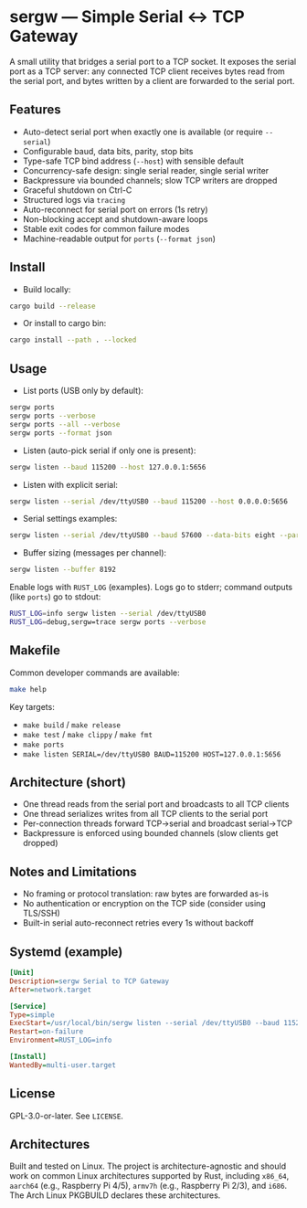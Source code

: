 # sergw — Simple Serial ↔ TCP Gateway

A small utility that bridges a serial port to a TCP socket. It exposes the serial port as a TCP server: any connected TCP client receives bytes read from the serial port, and bytes written by a client are forwarded to the serial port.

## Features

- Auto-detect serial port when exactly one is available (or require `--serial`)
- Configurable baud, data bits, parity, stop bits
- Type-safe TCP bind address (`--host`) with sensible default
- Concurrency-safe design: single serial reader, single serial writer
- Backpressure via bounded channels; slow TCP writers are dropped
- Graceful shutdown on Ctrl-C
- Structured logs via `tracing`
- Auto-reconnect for serial port on errors (1s retry)
- Non-blocking accept and shutdown-aware loops
- Stable exit codes for common failure modes
- Machine-readable output for `ports` (`--format json`)

## Install

- Build locally:

```bash
cargo build --release
```

- Or install to cargo bin:

```bash
cargo install --path . --locked
```

## Usage

- List ports (USB only by default):

```bash
sergw ports
sergw ports --verbose
sergw ports --all --verbose
sergw ports --format json
```

- Listen (auto-pick serial if only one is present):

```bash
sergw listen --baud 115200 --host 127.0.0.1:5656
```

- Listen with explicit serial:

```bash
sergw listen --serial /dev/ttyUSB0 --baud 115200 --host 0.0.0.0:5656
```

- Serial settings examples:

```bash
sergw listen --serial /dev/ttyUSB0 --baud 57600 --data-bits eight --parity none --stop-bits one
```

- Buffer sizing (messages per channel):

```bash
sergw listen --buffer 8192
```

Enable logs with `RUST_LOG` (examples). Logs go to stderr; command outputs (like `ports`) go to stdout:

```bash
RUST_LOG=info sergw listen --serial /dev/ttyUSB0
RUST_LOG=debug,sergw=trace sergw ports --verbose
```

## Makefile

Common developer commands are available:

```bash
make help
```

Key targets:
- `make build` / `make release`
- `make test` / `make clippy` / `make fmt`
- `make ports`
- `make listen SERIAL=/dev/ttyUSB0 BAUD=115200 HOST=127.0.0.1:5656`

## Architecture (short)

- One thread reads from the serial port and broadcasts to all TCP clients
- One thread serializes writes from all TCP clients to the serial port
- Per-connection threads forward TCP->serial and broadcast serial->TCP
- Backpressure is enforced using bounded channels (slow clients get dropped)

## Notes and Limitations

- No framing or protocol translation: raw bytes are forwarded as-is
- No authentication or encryption on the TCP side (consider using TLS/SSH)
- Built-in serial auto-reconnect retries every 1s without backoff

## Systemd (example)

```ini
[Unit]
Description=sergw Serial to TCP Gateway
After=network.target

[Service]
Type=simple
ExecStart=/usr/local/bin/sergw listen --serial /dev/ttyUSB0 --baud 115200 --host 0.0.0.0:5656
Restart=on-failure
Environment=RUST_LOG=info

[Install]
WantedBy=multi-user.target
```

## License

GPL-3.0-or-later. See `LICENSE`.

## Architectures

Built and tested on Linux. The project is architecture-agnostic and should
work on common Linux architectures supported by Rust, including `x86_64`,
`aarch64` (e.g., Raspberry Pi 4/5), `armv7h` (e.g., Raspberry Pi 2/3), and
`i686`. The Arch Linux PKGBUILD declares these architectures.
